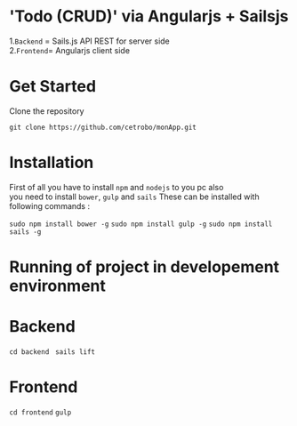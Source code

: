 'Todo (CRUD)' via Angularjs + Sailsjs
==================

1.`Backend` = Sails.js API REST for server side <br> 2.`Frontend`= Angularjs client side

Get Started
==================
Clone the repository

`git clone https://github.com/cetrobo/monApp.git` 

Installation
==================

First of all you have to install `npm` and `nodejs` to you pc also <br> you need to install `bower`, `gulp` and  `sails`  These can be installed with following commands :

`sudo npm install bower -g`
`sudo npm install gulp -g`
`sudo npm install sails -g`

Running of project in developement environment
==================

<h1>Backend</h1>

`cd backend `
`sails lift`


<h1>Frontend</h1>


`cd frontend`
`gulp `





